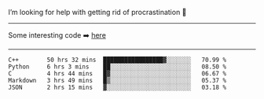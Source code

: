 I’m looking for help with getting rid of procrastination 🤔

-----

Some interesting code :arrow_right: [here](https://github.com/zhen8838/playground)

-----

<!--START_SECTION:waka-->
```text
C++        50 hrs 32 mins  █████████████████▓░░░░░░░   70.99 % 
Python     6 hrs 3 mins    ██░░░░░░░░░░░░░░░░░░░░░░░   08.50 % 
C          4 hrs 44 mins   █▓░░░░░░░░░░░░░░░░░░░░░░░   06.67 % 
Markdown   3 hrs 49 mins   █▒░░░░░░░░░░░░░░░░░░░░░░░   05.37 % 
JSON       2 hrs 15 mins   ▓░░░░░░░░░░░░░░░░░░░░░░░░   03.18 % 
```
<!--END_SECTION:waka-->

<!--
**zhen8838/zhen8838** is a ✨ _special_ ✨ repository because its `README.md` (this file) appears on your GitHub profile.

Here are some ideas to get you started:

- 🔭 I’m currently working on ...
- 🌱 I’m currently learning ...
- 👯 I’m looking to collaborate on ...
 ...
- 💬 Ask me about ...
- 📫 How to reach me: ...
- 😄 Pronouns: ...
- ⚡ Fun fact: ...
-->
